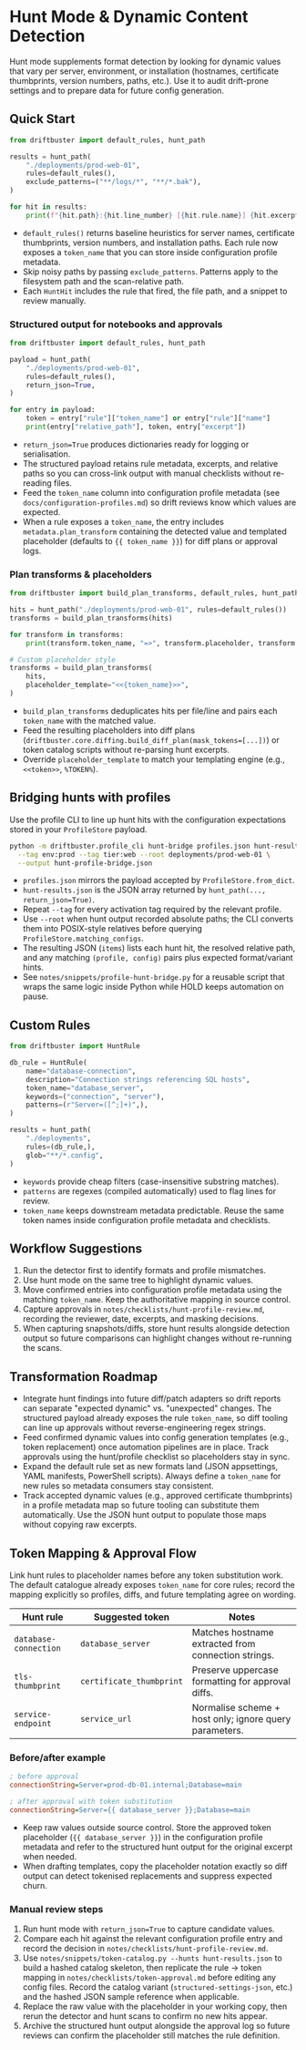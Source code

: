 # Hunt Mode & Dynamic Content Detection

Hunt mode supplements format detection by looking for dynamic values that vary
per server, environment, or installation (hostnames, certificate thumbprints,
version numbers, paths, etc.). Use it to audit drift-prone settings and to
prepare data for future config generation.

## Quick Start

```python
from driftbuster import default_rules, hunt_path

results = hunt_path(
    "./deployments/prod-web-01",
    rules=default_rules(),
    exclude_patterns=("**/logs/*", "**/*.bak"),
)

for hit in results:
    print(f"{hit.path}:{hit.line_number} [{hit.rule.name}] {hit.excerpt}")
```

- `default_rules()` returns baseline heuristics for server names, certificate
  thumbprints, version numbers, and installation paths. Each rule now exposes a
  ``token_name`` that you can store inside configuration profile metadata.
- Skip noisy paths by passing `exclude_patterns`. Patterns apply to the
  filesystem path and the scan-relative path.
- Each `HuntHit` includes the rule that fired, the file path, and a snippet to
  review manually.

### Structured output for notebooks and approvals

```python
from driftbuster import default_rules, hunt_path

payload = hunt_path(
    "./deployments/prod-web-01",
    rules=default_rules(),
    return_json=True,
)

for entry in payload:
    token = entry["rule"]["token_name"] or entry["rule"]["name"]
    print(entry["relative_path"], token, entry["excerpt"])
```

- `return_json=True` produces dictionaries ready for logging or serialisation.
- The structured payload retains rule metadata, excerpts, and relative paths so
  you can cross-link output with manual checklists without re-reading files.
- Feed the `token_name` column into configuration profile metadata (see
  `docs/configuration-profiles.md`) so drift reviews know which values are
  expected.
- When a rule exposes a `token_name`, the entry includes
  `metadata.plan_transform` containing the detected value and templated
  placeholder (defaults to `{{ token_name }}`) for diff plans or approval logs.

### Plan transforms & placeholders

```python
from driftbuster import build_plan_transforms, default_rules, hunt_path

hits = hunt_path("./deployments/prod-web-01", rules=default_rules())
transforms = build_plan_transforms(hits)

for transform in transforms:
    print(transform.token_name, "=>", transform.placeholder, transform.value)

# Custom placeholder style
transforms = build_plan_transforms(
    hits,
    placeholder_template="<<{token_name}>>",
)
```

- `build_plan_transforms` deduplicates hits per file/line and pairs each
  `token_name` with the matched value.
- Feed the resulting placeholders into diff plans
  (`driftbuster.core.diffing.build_diff_plan(mask_tokens=[...])`) or token
  catalog scripts without re-parsing hunt excerpts.
- Override `placeholder_template` to match your templating engine (e.g.,
  `<<token>>`, `%TOKEN%`).

## Bridging hunts with profiles

Use the profile CLI to line up hunt hits with the configuration expectations
stored in your `ProfileStore` payload.

```bash
python -m driftbuster.profile_cli hunt-bridge profiles.json hunt-results.json \
  --tag env:prod --tag tier:web --root deployments/prod-web-01 \
  --output hunt-profile-bridge.json
```

- `profiles.json` mirrors the payload accepted by `ProfileStore.from_dict`.
- `hunt-results.json` is the JSON array returned by `hunt_path(...,
  return_json=True)`.
- Repeat `--tag` for every activation tag required by the relevant profile.
- Use `--root` when hunt output recorded absolute paths; the CLI converts them
  into POSIX-style relatives before querying `ProfileStore.matching_configs`.
- The resulting JSON (`items`) lists each hunt hit, the resolved relative path,
  and any matching `(profile, config)` pairs plus expected format/variant hints.
- See `notes/snippets/profile-hunt-bridge.py` for a reusable script that wraps
  the same logic inside Python while HOLD keeps automation on pause.

## Custom Rules

```python
from driftbuster import HuntRule

db_rule = HuntRule(
    name="database-connection",
    description="Connection strings referencing SQL hosts",
    token_name="database_server",
    keywords=("connection", "server"),
    patterns=(r"Server=([^;]+)",),
)

results = hunt_path(
    "./deployments",
    rules=(db_rule,),
    glob="**/*.config",
)
```

- `keywords` provide cheap filters (case-insensitive substring matches).
- `patterns` are regexes (compiled automatically) used to flag lines for review.
- `token_name` keeps downstream metadata predictable. Reuse the same token names
  inside configuration profile metadata and checklists.

## Workflow Suggestions

1. Run the detector first to identify formats and profile mismatches.
2. Use hunt mode on the same tree to highlight dynamic values.
3. Move confirmed entries into configuration profile metadata using the matching
   `token_name`. Keep the authoritative mapping in source control.
4. Capture approvals in `notes/checklists/hunt-profile-review.md`, recording the
   reviewer, date, excerpts, and masking decisions.
5. When capturing snapshots/diffs, store hunt results alongside detection output
   so future comparisons can highlight changes without re-running the scans.

## Transformation Roadmap

- Integrate hunt findings into future diff/patch adapters so drift reports can
  separate "expected dynamic" vs. "unexpected" changes. The structured payload
  already exposes the rule `token_name`, so diff tooling can line up approvals
  without reverse-engineering regex strings.
- Feed confirmed dynamic values into config generation templates (e.g., token
  replacement) once automation pipelines are in place. Track approvals using the
  hunt/profile checklist so placeholders stay in sync.
- Expand the default rule set as new formats land (JSON appsettings, YAML
  manifests, PowerShell scripts). Always define a `token_name` for new rules so
  metadata consumers stay consistent.
- Track accepted dynamic values (e.g., approved certificate thumbprints) in a
  profile metadata map so future tooling can substitute them automatically. Use
  the JSON hunt output to populate those maps without copying raw excerpts.

## Token Mapping & Approval Flow

Link hunt rules to placeholder names before any token substitution work. The
default catalogue already exposes `token_name` for core rules; record the
mapping explicitly so profiles, diffs, and future templating agree on wording.

| Hunt rule | Suggested token | Notes |
| --- | --- | --- |
| `database-connection` | `database_server` | Matches hostname extracted from connection strings. |
| `tls-thumbprint` | `certificate_thumbprint` | Preserve uppercase formatting for approval diffs. |
| `service-endpoint` | `service_url` | Normalise scheme + host only; ignore query parameters. |

### Before/after example

```ini
; before approval
connectionString=Server=prod-db-01.internal;Database=main

; after approval with token substitution
connectionString=Server={{ database_server }};Database=main
```

- Keep raw values outside source control. Store the approved token placeholder
  (`{{ database_server }}`) in the configuration profile metadata and refer to
  the structured hunt output for the original excerpt when needed.
- When drafting templates, copy the placeholder notation exactly so diff output
  can detect tokenised replacements and suppress expected churn.

### Manual review steps

1. Run hunt mode with `return_json=True` to capture candidate values.
2. Compare each hit against the relevant configuration profile entry and record
   the decision in `notes/checklists/hunt-profile-review.md`.
3. Use `notes/snippets/token-catalog.py --hunts hunt-results.json` to build a
   hashed catalog skeleton, then replicate the rule → token mapping in
   `notes/checklists/token-approval.md` before editing any config files. Record
   the catalog variant (`structured-settings-json`, etc.) and the hashed JSON
   sample reference when applicable.
4. Replace the raw value with the placeholder in your working copy, then rerun
   the detector and hunt scans to confirm no new hits appear.
5. Archive the structured hunt output alongside the approval log so future
   reviews can confirm the placeholder still matches the rule definition.
